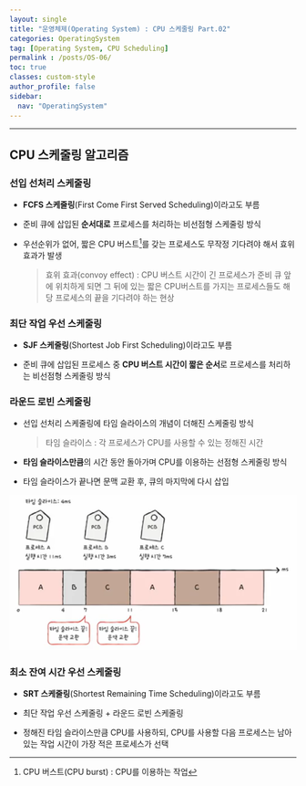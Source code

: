 ```yaml
---
layout: single
title: "운영체제(Operating System) : CPU 스케줄링 Part.02"
categories: OperatingSystem
tag: [Operating System, CPU Scheduling]
permalink : /posts/OS-06/
toc: true
classes: custom-style
author_profile: false
sidebar:
  nav: "OperatingSystem"
---
```


<hr>

## CPU 스케줄링 알고리즘

<div></div>

### 선입 선처리 스케줄링

- **FCFS 스케줄링**(First Come First Served Scheduling)이라고도 부름

- 준비 큐에 삽입된 **순서대로** 프로세스를 처리하는 비선점형 스케줄링 방식

- 우선순위가 없어, 짧은 CPU 버스트[^1]를 갖는 프로세스도 무작정 기다려야 해서 효위 효과가 발생

    > 효위 효과(convoy effect) : CPU 버스트 시간이 긴 프로세스가 준비 큐 앞에 위치하게 되면 그 뒤에 있는 짧은 CPU버스트를 가지는 프로세스들도 해당 프로세스의 끝을 기다려야 하는 현상

[^1]: CPU 버스트(CPU burst) : CPU를 이용하는 작업

### 최단 작업 우선 스케줄링

- **SJF 스케줄링**(Shortest Job First Scheduling)이라고도 부름

- 준비 큐에 삽입된 프로세스 중 **CPU 버스트 시간이 짧은 순서**로 프로세스를 처리하는 비선점형 스케줄링 방식

### 라운드 로빈 스케줄링

- 선입 선처리 스케줄링에 타임 슬라이스의 개념이 더해진 스케줄링 방식

    > 타임 슬라이스 : 각 프로세스가 CPU를 사용할 수 있는 정해진 시간

- **타임 슬라이스만큼**의 시간 동안 돌아가며 CPU를 이용하는 선점형 스케줄링 방식    

- 타임 슬라이스가 끝나면 문맥 교환 후, 큐의 마지막에 다시 삽입

![image](../../assets/images/OperatingSystem/CPU_Scheduling02-1.png)

### 최소 잔여 시간 우선 스케줄링

- **SRT 스케줄링**(Shortest Remaining Time Scheduling)이라고도 부름

- 최단 작업 우선 스케줄링 + 라운드 로빈 스케줄링

- 정해진 타임 슬라이스만큼 CPU를 사용하되, CPU를 사용할 다음 프로세스는 남아있는 작업 시간이 가장 적은 프로세스가 선택
